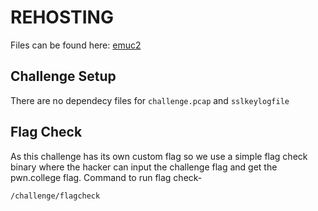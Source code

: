 # REHOSTING

Files can be found here: [emuc2](https://github.com/DownUnderCTF/Challenges_2024_Public/blob/main/forensics/emuc2/README.md)

## Challenge Setup
There are no dependecy files for `challenge.pcap` and `sslkeylogfile`

## Flag Check

As this challenge has its own custom flag so we use a simple flag check binary where the hacker can input the challenge flag and get the pwn.college flag. Command to run flag check-
```
/challenge/flagcheck
```
